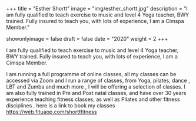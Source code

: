 +++
title = "Esther Shortt"
image = "img/esther_shortt.jpg"
description = "I am fully qualified to teach exercise to music and level 4 Yoga teacher, BWY trained. Fully insured to teach you, with lots of experience, I am a Cimspa Member."

showonlyimage = false
draft = false
date = "2020"
weight = 2
+++

I am fully qualified to teach exercise to music and level 4 Yoga teacher, BWY trained. Fully insured to teach you, with lots of experience, I am a Cimspa Member.

I am running a full programme of online classes, all my classes can be accessed via Zoom and I run a range of classes, from Yoga, pilates, dance , LBT and Zumba and much more , I will be offering a selection of classes. I am also fully trained in Pre and Post natal classes, and have over 30 years experience teaching fitness classes, as well as Pilates and other fitness disciplines .
here is a link to book my classes https://web.fituapp.com/shorttfitness
